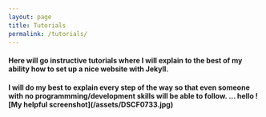 ```yaml
---
layout: page
title: Tutorials
permalink: /tutorials/
---
```

<h4>Here will go instructive tutorials where I will explain to the best of my ability how to set up a nice website with Jekyll.</h4>

<h4>I will do my best to explain every step of the way so that even someone with no programmming/development skills will be able to follow.
... hello
![My helpful screenshot](/assets/DSCF0733.jpg)
